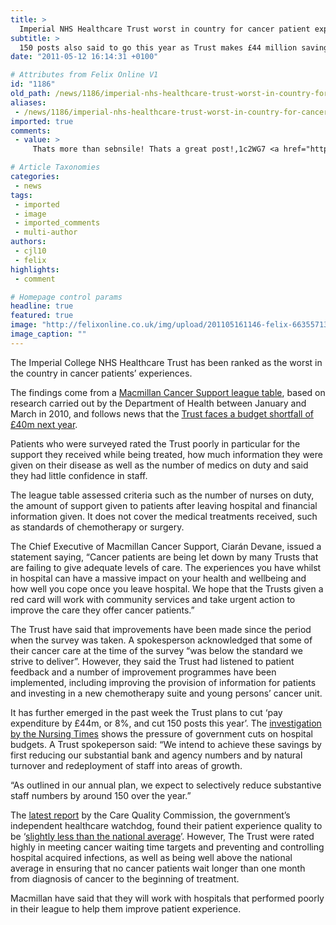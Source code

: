 ```yaml
---
title: >
  Imperial NHS Healthcare Trust worst in country for cancer patient experience says cancer charity
subtitle: >
  150 posts also said to go this year as Trust makes £44 million saving in pay expenditure
date: "2011-05-12 16:14:31 +0100"

# Attributes from Felix Online V1
id: "1186"
old_path: /news/1186/imperial-nhs-healthcare-trust-worst-in-country-for-cancer-patient-experience-says-cancer-charity
aliases:
 - /news/1186/imperial-nhs-healthcare-trust-worst-in-country-for-cancer-patient-experience-says-cancer-charity
imported: true
comments:
 - value: >
     Thats more than sebnsile! Thats a great post!,1c2WG7 <a href="http://gosqubungjlg.com/">gosqubungjlg</a>,KncnUg <a href="http://zteqmulqbyes.com/">zteqmulqbyes</a>, <a href="http://www.get-autoinsurance.com/">online car insurance</a> &gt;:-PPP <a href="http://www.yourviagraguide.com/">order viagra</a> 5629

# Article Taxonomies
categories:
 - news
tags:
 - imported
 - image
 - imported_comments
 - multi-author
authors:
 - cjl10
 - felix
highlights:
 - comment

# Homepage control params
headline: true
featured: true
image: "http://felixonline.co.uk/img/upload/201105161146-felix-66355713.jpg"
image_caption: ""
---
```


The Imperial College NHS Healthcare Trust has been ranked as the worst in the country in cancer patients’ experiences.

The findings come from a [Macmillan Cancer Support league table](http://www.macmillan.org.uk/Aboutus/News/Latest_News/Londoncancerpatientshavetheworsthospitalexperience.aspx), based on research carried out by the Department of Health between January and March in 2010, and follows news that the [Trust faces a budget shortfall of £40m next year](http://felixonline.co.uk/news/1134/40-million-shortfall-in-imperial-nhs-trust-budget/).

Patients who were surveyed rated the Trust poorly in particular for the support they received while being treated, how much information they were given on their disease as well as the number of medics on duty and said they had little confidence in staff.

The league table assessed criteria such as the number of nurses on duty, the amount of support given to patients after leaving hospital and financial information given. It does not cover the medical treatments received, such as standards of chemotherapy or surgery.

The Chief Executive of Macmillan Cancer Support, Ciarán Devane, issued a statement saying, “Cancer patients are being let down by many Trusts that are failing to give adequate levels of care. The experiences you have whilst in hospital can have a massive impact on your health and wellbeing and how well you cope once you leave hospital. We hope that the Trusts given a red card will work with community services and take urgent action to improve the care they offer cancer patients.”

The Trust have said that improvements have been made since the period when the survey was taken. A spokesperson acknowledged that some of their cancer care at the time of the survey “was below the standard we strive to deliver”. However, they said the Trust had listened to patient feedback and a number of improvement programmes have been implemented, including improving the provision of information for patients and investing in a new chemotherapy suite and young persons’ cancer unit.

It has further emerged in the past week the Trust plans to cut ‘pay expenditure by £44m, or 8%, and cut 150 posts this year’. The [investigation by the Nursing Times](http://www.nursingtimes.net/nursing-practice/clinical-specialisms/management/trusts-raise-the-axe-as-nhs-austerity-drive-kicks-in/5029493.article) shows the pressure of government cuts on hospital budgets. A Trust spokeperson said: “We intend to achieve these savings by first reducing our substantial bank and agency numbers and by natural turnover and redeployment of staff into areas of growth.

“As outlined in our annual plan, we expect to selectively reduce substantive staff numbers by around 150 over the year.”

The [latest report](http://www.cqc.org.uk/publications.cfm?fde_id=16378) by the Care Quality Commission, the government’s independent healthcare watchdog, found their patient experience quality to be ‘[slightly less than the national average](http://www.imperial.nhs.uk/aboutus/ourperformance/index.htm)’. However, The Trust were rated highly in meeting cancer waiting time targets and preventing and controlling hospital acquired infections, as well as being well above the national average in ensuring that no cancer patients wait longer than one month from diagnosis of cancer to the beginning of treatment.

Macmillan have said that they will work with hospitals that performed poorly in their league to help them improve patient experience.

